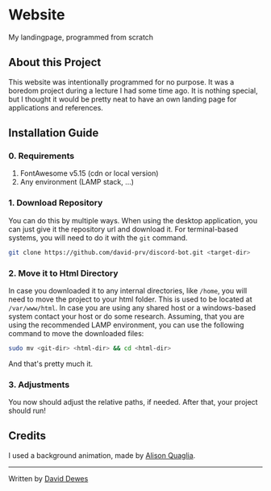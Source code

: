 # Website
My landingpage, programmed from scratch

## About this Project
This website was intentionally programmed for no purpose. It was a boredom project during a lecture I had some time ago. It is nothing special, but I thought it would be pretty neat to have an own landing page for applications and references.

## Installation Guide

### 0. Requirements
1. FontAwesome v5.15 (cdn or local version)
2. Any environment (LAMP stack, ...)

### 1. Download Repository
You can do this by multiple ways. When using the desktop application, you can just give it the repository url and download it. For terminal-based systems, you will need to do it with the `git` command.

```bash
git clone https://github.com/david-prv/discord-bot.git <target-dir>
```

### 2. Move it to Html Directory
In case you downloaded it to any internal directories, like ``/home``, you will need to move the project to your html folder. This is used to be located at ``/var/www/html``. In case you are using any shared host or a windows-based system contact your host or do some research. Assuming, that you are using the recommended LAMP environment, you can use the following command to move the downloaded files:
```bash
sudo mv <git-dir> <html-dir> && cd <html-dir>
```
And that's pretty much it.

### 3. Adjustments
You now should adjust the relative paths, if needed. After that, your project should run!

## Credits

I used a background animation, made by [Alison Quaglia](https://codepen.io/hylobates-lar).

----------------------------

Written by [David Dewes](https://david-dewes.de)
